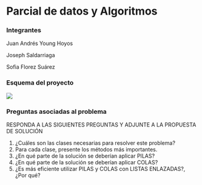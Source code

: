 <h1>Parcial de datos y Algoritmos</h1>


<h3>Integrantes</h3>
<p>Juan Andrés Young Hoyos</p>
<P>Joseph Saldarriaga</P>
<p>Sofia Florez Suárez</p>

<h3>Esquema del proyecto</h3>
<img src="./Scheme.jpg">

<h3>Preguntas asociadas al problema</h3>

RESPONDA A LAS SIGUIENTES PREGUNTAS Y ADJUNTE A LA PROPUESTA
DE SOLUCIÓN

1. ¿Cuáles son las clases necesarias para resolver este problema?
2. Para cada clase, presente los métodos más importantes.
3. ¿En qué parte de la solución se deberían aplicar PILAS?
4. ¿En qué parte de la solución se deberían aplicar COLAS?
5. ¿Es más eficiente utilizar PILAS y COLAS con LISTAS ENLAZADAS?, ¿Por
qué?